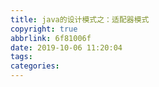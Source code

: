 ```yaml
---
title: java的设计模式之：适配器模式
copyright: true
abbrlink: 6f81006f
date: 2019-10-06 11:20:04
tags:
categories:
---
```

